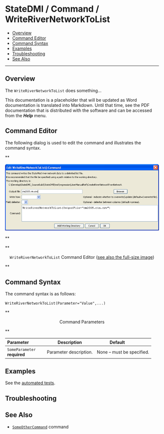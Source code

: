 # StateDMI / Command / WriteRiverNetworkToList #

* [Overview](#overview)
* [Command Editor](#command-editor)
* [Command Syntax](#command-syntax)
* [Examples](#examples)
* [Troubleshooting](#troubleshooting)
* [See Also](#see-also)

-------------------------

## Overview ##

The `WriteRiverNetworkToList` does something...

This documentation is a placeholder that will be updated as Word documentation is translated into Markdown.
Until that time, see the PDF documentation that is distributed with the software and can be accessed
from the ***Help*** menu.

## Command Editor ##

The following dialog is used to edit the command and illustrates the command syntax.

**<p style="text-align: center;">
![WriteRiverNetworkToList](WriteRiverNetworkToList.png)
</p>**

**<p style="text-align: center;">
`WriteRiverNetworkToList` Command Editor (<a href="../WriteRiverNetworkToList.png">see also the full-size image</a>)
</p>**

## Command Syntax ##

The command syntax is as follows:

```text
WriteRiverNetworkToList(Parameter="Value",...)
```
**<p style="text-align: center;">
Command Parameters
</p>**

| **Parameter**&nbsp;&nbsp;&nbsp;&nbsp;&nbsp;&nbsp;&nbsp;&nbsp;&nbsp;&nbsp;&nbsp;&nbsp; | **Description** | **Default**&nbsp;&nbsp;&nbsp;&nbsp;&nbsp;&nbsp;&nbsp;&nbsp;&nbsp;&nbsp; |
| --------------|-----------------|----------------- |
|`SomeParameter`<br>**required**|Parameter description.|None – must be specified.|

## Examples ##

See the [automated tests](https://github.com/OpenCDSS/cdss-app-statedmi-test/tree/master/test/regression/commands/WriteRiverNetworkToList).

## Troubleshooting ##

## See Also ##

* [`SomeOtherCommand`](../SomeOtherCommand/SomeOtherCommand) command
